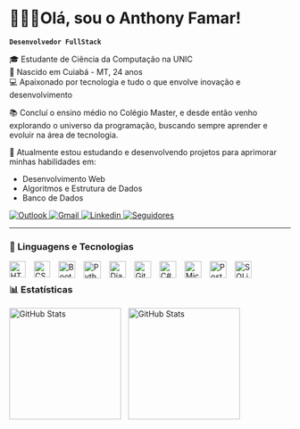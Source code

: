 # 👨🏾‍💻Olá, sou o Anthony Famar!

**`Desenvolvedor FullStack`**

🎓 Estudante de Ciência da Computação na UNIC  
📍 Nascido em Cuiabá - MT, 24 anos  
💻 Apaixonado por tecnologia e tudo o que envolve inovação e desenvolvimento

📚 Concluí o ensino médio no Colégio Master, e desde então venho explorando o universo da programação, buscando sempre aprender e evoluir na área de tecnologia.

🚀 Atualmente estou estudando e desenvolvendo projetos para aprimorar minhas habilidades em:
- Desenvolvimento Web
- Algoritmos e Estrutura de Dados
- Banco de Dados

<div>
    <a href = "mailto:anthonysouza75@hotmail.com.br">
    <img title="Outlook" src="https://img.shields.io/badge/Microsoft_Outlook-0078D4?logo=microsoft-outlook&logoColor=white&style=for-the-badge" 
    target="_blank">
    </a>
    <a href = "mailto:anthonykiller875@gmail.com">
    <img title="Gmail" src="https://img.shields.io/badge/Gmail-D14836?style=for-the-badge&logo=gmail&logoColor=white" 
    target="_blank">
    </a>
    <a href="https://www.linkedin.com/in/anthony-famar-74211b211" target="_blank">
    <img title="Linkedin" src="https://img.shields.io/badge/-LinkedIn-%230077B5?style=for-the-badge&logo=linkedin&logoColor=white" target="_blank">
    </a>
     <a href="https://github.com/anthonyfamar?tab=followers">
    <img alt="Seguidores" title="Me siga no GitHub" 
    src="https://custom-icon-badges.demolab.com/github/followers/Larissakich?color=%23E1AD0E&labelColor=C79600&style=for-the-badge&logo=github&label=Seguidores&logoColor=white"/>
    </a>
</div>

---

### 🤖 Linguagens e Tecnologias
<img 
    alt="HTML"
    title="HTML" 
    width="29px" 
    style="padding-right: 15px; float: left;" 
    src="https://cdn.jsdelivr.net/gh/devicons/devicon@latest/icons/html5/html5-original.svg" 
/>
<img 
    alt="CSS" 
    title="CSS"
    width="29px" 
    style="padding-right: 15px; float: left;"
    src="https://cdn.jsdelivr.net/gh/devicons/devicon@latest/icons/css3/css3-original.svg" 
/>
<img 
    alt="Bootstrap"
    title="Bootstrap" 
    width="30px" 
    style="padding-right: 15px; float: left;"
    src="https://cdn.jsdelivr.net/gh/devicons/devicon@latest/icons/bootstrap/bootstrap-original.svg" 
/>
<img 
    alt="Python" 
    title="Python"
    width="31px" 
    style="padding-right: 15px; float: left;"
    src="https://cdn.jsdelivr.net/gh/devicons/devicon@latest/icons/python/python-original.svg" 
/>
<img 
    alt="Django" 
    title="Django"
    width="30px" 
    style="padding-right: 15px; float: left;"
    src="https://cdn.jsdelivr.net/gh/devicons/devicon@latest/icons/django/django-plain.svg" 
/>
<img 
    alt="GitHub" 
    title="GitHub"
    width="30px" 
    style="padding-right: 15px; float: left;"
    src="https://cdn.jsdelivr.net/gh/devicons/devicon@latest/icons/github/github-original.svg" 
/>
<img 
    alt="C#" 
    title="C#"
    width="30px" 
    style="padding-right: 15px; float: left;"
    src="https://cdn.jsdelivr.net/gh/devicons/devicon@latest/icons/csharp/csharp-original.svg" 
/>
<img 
    alt="MicrosoftSqlServer" 
    title="MicrosoftSqlServer"
    width="30px" 
    style="padding-right: 15px; float: left;"
    src="https://cdn.jsdelivr.net/gh/devicons/devicon@latest/icons/microsoftsqlserver/microsoftsqlserver-original.svg" 
/>
<img 
    alt="PostgreSQL" 
    title="PostgreSQL"
    width="30px" 
    style="padding-right: 15px; float: left;"
    src="https://cdn.jsdelivr.net/gh/devicons/devicon@latest/icons/postgresql/postgresql-original.svg" 
/>
<img 
    alt="SQLite" 
    title="SQLite"
    width="30px" 
    style="padding-right: 15px; float: left;"
    src="https://cdn.jsdelivr.net/gh/devicons/devicon@latest/icons/sqlite/sqlite-original.svg" 
/>

<br/>

### 📊 Estatísticas

<p>
  <img 
    align="left" 
    alt="GitHub Stats" 
    height="200" 
    style="padding-right: 10px;" 
    src="https://github-readme-stats.vercel.app/api?username=Larissakich&show_icons=true&theme=tokyonight&include_all_commits=true&locale=pt-br" 
  />

<img 
      align="left" 
      alt="GitHub Stats" 
      height="200" 
      src="https://github-readme-stats.vercel.app/api/top-langs/?username=larissakich&theme=tokyonight&layout=compact&custom_title=Tecnologias&langs_count=9" 
  />

</p>